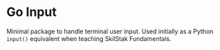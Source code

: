# Go Input

Minimal package to handle terminal user input. Used initially as
a Python `input()` equivalent when teaching SkilStak Fundamentals.
